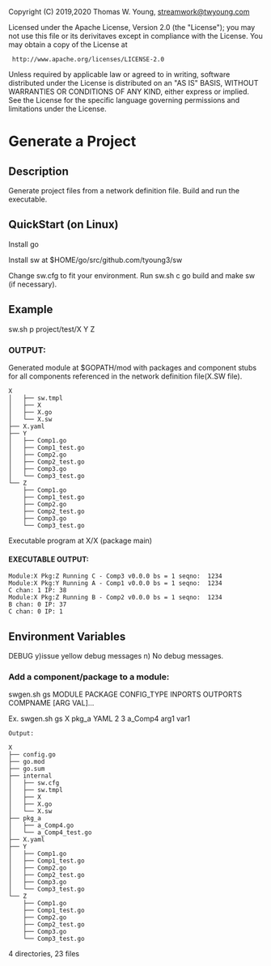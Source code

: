 Copyright (C) 2019,2020 Thomas W. Young, streamwork@twyoung.com 

Licensed under the Apache License, Version 2.0 (the "License");
you may not use this file or its derivitaves except in compliance with the License.
You may obtain a copy of the License at

     http://www.apache.org/licenses/LICENSE-2.0

Unless required by applicable law or agreed to in writing, software
distributed under the License is distributed on an "AS IS" BASIS,
WITHOUT WARRANTIES OR CONDITIONS OF ANY KIND, either express or implied.
See the License for the specific language governing permissions and
limitations under the License.



# Generate a Project

## Description

Generate project files from a network definition file.
Build and run the executable. 



## QuickStart (on Linux) 

Install go 

Install sw at $HOME/go/src/github.com/tyoung3/sw 

Change sw.cfg to fit your environment. 
Run sw.sh c go build and make sw (if necessary).



## Example

sw.sh p project/test/X Y Z


### OUTPUT: 

Generated module at $GOPATH/mod with packages and 
component stubs for all components referenced in the network definition file(X.SW file).
```
X
│   ├── sw.tmpl
│   ├── X
│   ├── X.go
│   └── X.sw
├── X.yaml
├── Y
│   ├── Comp1.go
│   ├── Comp1_test.go
│   ├── Comp2.go
│   ├── Comp2_test.go
│   ├── Comp3.go
│   └── Comp3_test.go
└── Z
    ├── Comp1.go
    ├── Comp1_test.go
    ├── Comp2.go
    ├── Comp2_test.go
    ├── Comp3.go
    └── Comp3_test.go

```
Executable program at X/X (package main) 


#### EXECUTABLE OUTPUT:
```
Module:X Pkg:Z Running C - Comp3 v0.0.0 bs = 1 seqno:  1234 
Module:X Pkg:Y Running A - Comp1 v0.0.0 bs = 1 seqno:  1234 
C chan: 1 IP: 38
Module:X Pkg:Z Running B - Comp2 v0.0.0 bs = 1 seqno:  1234 
B chan: 0 IP: 37
C chan: 0 IP: 1

```

## Environment Variables

DEBUG   y)issue yellow debug messages 
	n) No debug messages.
	

### Add a component/package to a module:

swgen.sh  gs MODULE PACKAGE CONFIG_TYPE INPORTS OUTPORTS COMPNAME [ARG VAL]...

Ex.
   swgen.sh gs X pkg_a YAML 2 3 a_Comp4 arg1 var1 

```
Output: 

X
├── config.go
├── go.mod
├── go.sum
├── internal
│   ├── sw.cfg
│   ├── sw.tmpl
│   ├── X
│   ├── X.go
│   └── X.sw
├── pkg_a
│   ├── a_Comp4.go
│   └── a_Comp4_test.go
├── X.yaml
├── Y
│   ├── Comp1.go
│   ├── Comp1_test.go
│   ├── Comp2.go
│   ├── Comp2_test.go
│   ├── Comp3.go
│   └── Comp3_test.go
└── Z
    ├── Comp1.go
    ├── Comp1_test.go
    ├── Comp2.go
    ├── Comp2_test.go
    ├── Comp3.go
    └── Comp3_test.go
```

4 directories, 23 files

